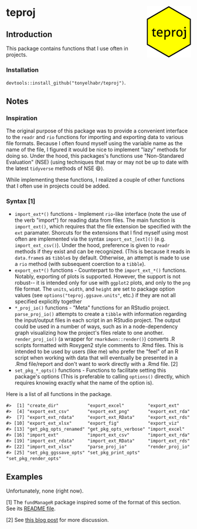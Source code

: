 
teproj <img src="man/figures/logo.png" align="right"/>
======================================================

Introduction
------------

This package contains functions that I use often in projects.

### Installation

`devtools::install_github("tonyelhabr/teproj")`.

Notes
-----

### Inspiration

The original purpose of this package was to provide a convenient interface to the `readr` and `rio` functions for importing and exporting data to various file formats. Because I often found myself using the variable name as the name of the file, I figured it would be nice to implement "lazy" methods for doing so. Under the hood, this packages's functions use "Non-Standared Evaluation" (NSE) (using techniques that may or may not be up to date with the latest `tidyverse` methods of NSE 😄).

While implementing these functions, I realized a couple of other functions that I often use in projects could be added.

### Syntax [1]

-   `import_ext*()` functions - Implement `rio`-like interface (note the use of the verb "import") for reading data from files. The main function is `import_ext()`, which requires that the file extension be specified with the `ext` paramater. Shorcuts for the extensions that I find myself using most often are implemented via the syntax `import_ext_[ext]()` (e.g. `import_ext_csv()`). Under the hood, preference is given to `readr` methods if they exist and can be recognized. (This is because it reads in `data.frame`s as `tibble`s by default. Otherwise, an attempt is made to use a `rio` method (with subsequent coerction to a `tibble`).
-   `export_ext*()` functions - Counterpart to the `import_ext_*()` functions. Notably, exporting of plots is supported. However, the support is not robust-- it is intended only for use with `ggplot2` plots, and only to the `png` file format. The `units`, `width`, and `height` are set to package option values (see `options("teproj.ggsave.units"`, etc.) if they are not all specified explicitly together
-   `*_proj_io()` functions - "Meta" functions for an RStudio project. `parse_proj_io()` attempts to create a `tibble` with information regarding the input/output files in each script in an RStudio project. The output could be used in a number of ways, such as in a node-dependency graph visualizing how the project's files relate to one another. `render_proj_io()` (a wrapper for `rmarkdwon::render()`) converts .R scripts formatted with Roxygen2 style comments to .Rmd files. This is intended to be used by users (like me) who prefer the "feel" of an R script when working with data that will eventually be presented in a .Rmd file/report and don't want to work directly with a .Rmd file. [2]
-   `set_pkg_*_opts()` functions - Functions to facilitate setting this package's options (This is preferable to calling `options()` directly, which requires knowing exactly what the name of the option is).

Here is a list of all functions in the package.

    #>  [1] "create_dir"           "export_excel"         "export_ext"          
    #>  [4] "export_ext_csv"       "export_ext_png"       "export_ext_rda"      
    #>  [7] "export_ext_rdata"     "export_ext_RData"     "export_ext_rds"      
    #> [10] "export_ext_xlsx"      "export_fig"           "export_viz"          
    #> [13] "get_pkg_opts_renamed" "get_pkg_opts_verbose" "import_excel"        
    #> [16] "import_ext"           "import_ext_csv"       "import_ext_rda"      
    #> [19] "import_ext_rdata"     "import_ext_RData"     "import_ext_rds"      
    #> [22] "import_ext_xlsx"      "parse_proj_io"        "render_proj_io"      
    #> [25] "set_pkg_ggssave_opts" "set_pkg_print_opts"   "set_pkg_render_opts"

Examples
--------

Unfortunately, none (right now).

[1] The `fundManageR` package inspired some of the format of this section. See its [README file](https://github.com/abresler/fundManageR/blob/master/readme.Rmd).

[2] See [this blog post](http://brooksandrew.github.io/simpleblog/articles/render-reports-directly-from-R-scripts/) for more discussion.
